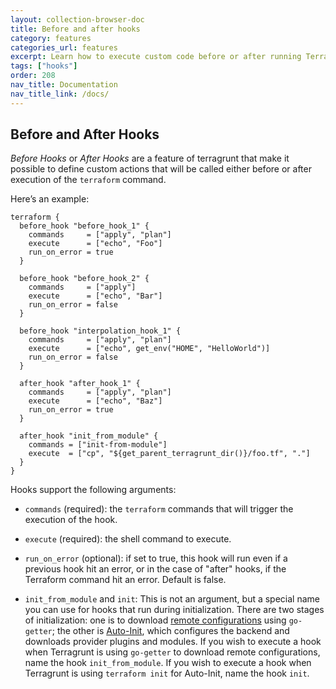 ```yaml
---
layout: collection-browser-doc
title: Before and after hooks
category: features
categories_url: features
excerpt: Learn how to execute custom code before or after running Terraform.
tags: ["hooks"]
order: 208
nav_title: Documentation
nav_title_link: /docs/
---
```


## Before and After Hooks

*Before Hooks* or *After Hooks* are a feature of terragrunt that make it possible to define custom actions that will be called either before or after execution of the `terraform` command.

Here’s an example:

``` hcl
terraform {
  before_hook "before_hook_1" {
    commands     = ["apply", "plan"]
    execute      = ["echo", "Foo"]
    run_on_error = true
  }

  before_hook "before_hook_2" {
    commands     = ["apply"]
    execute      = ["echo", "Bar"]
    run_on_error = false
  }

  before_hook "interpolation_hook_1" {
    commands     = ["apply", "plan"]
    execute      = ["echo", get_env("HOME", "HelloWorld")]
    run_on_error = false
  }

  after_hook "after_hook_1" {
    commands     = ["apply", "plan"]
    execute      = ["echo", "Baz"]
    run_on_error = true
  }

  after_hook "init_from_module" {
    commands = ["init-from-module"]
    execute  = ["cp", "${get_parent_terragrunt_dir()}/foo.tf", "."]
  }
}
```

Hooks support the following arguments:

  - `commands` (required): the `terraform` commands that will trigger the execution of the hook.

  - `execute` (required): the shell command to execute.

  - `run_on_error` (optional): if set to true, this hook will run even if a previous hook hit an error, or in the case of "after" hooks, if the Terraform command hit an error. Default is false.

  - `init_from_module` and `init`: This is not an argument, but a special name you can use for hooks that run during initialization. There are two stages of initialization: one is to download [remote configurations]({{site.baseurl}}/use-cases/keep-your-terraform-code-dry) using `go-getter`; the other is [Auto-Init]({{site.baseurl}}/docs/features/auto-init), which configures the backend and downloads provider plugins and modules. If you wish to execute a hook when Terragrunt is using `go-getter` to download remote configurations, name the hook `init_from_module`. If you wish to execute a hook when Terragrunt is using `terraform init` for Auto-Init, name the hook `init`.
